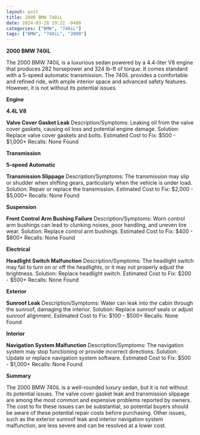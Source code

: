 ```yaml
---
layout: post
title: 2000 BMW 740iL
date: 2024-03-28 19:22 -0400
categories: ["BMW", "740iL"]
tags: ["BMW", "740iL", "2000"]
---
```

**2000 BMW 740iL**

The 2000 BMW 740iL is a luxurious sedan powered by a 4.4-liter V8 engine that produces 282 horsepower and 324 lb-ft of torque. It comes standard with a 5-speed automatic transmission. The 740iL provides a comfortable and refined ride, with ample interior space and advanced safety features. However, it is not without its potential issues.

**Engine**

**4.4L V8**

**Valve Cover Gasket Leak**
Description/Symptoms: Leaking oil from the valve cover gaskets, causing oil loss and potential engine damage.
Solution: Replace valve cover gaskets and bolts.
Estimated Cost to Fix: $500 - $1,000+
Recalls: None Found

**Transmission**

**5-speed Automatic**

**Transmission Slippage**
Description/Symptoms: The transmission may slip or shudder when shifting gears, particularly when the vehicle is under load.
Solution: Repair or replace the transmission.
Estimated Cost to Fix: $2,000 - $5,000+
Recalls: None Found

**Suspension**

**Front Control Arm Bushing Failure**
Description/Symptoms: Worn control arm bushings can lead to clunking noises, poor handling, and uneven tire wear.
Solution: Replace control arm bushings.
Estimated Cost to Fix: $400 - $800+
Recalls: None Found

**Electrical**

**Headlight Switch Malfunction**
Description/Symptoms: The headlight switch may fail to turn on or off the headlights, or it may not properly adjust the brightness.
Solution: Replace headlight switch.
Estimated Cost to Fix: $200 - $500+
Recalls: None Found

**Exterior**

**Sunroof Leak**
Description/Symptoms: Water can leak into the cabin through the sunroof, damaging the interior.
Solution: Replace sunroof seals or adjust sunroof alignment.
Estimated Cost to Fix: $100 - $500+
Recalls: None Found

**Interior**

**Navigation System Malfunction**
Description/Symptoms: The navigation system may stop functioning or provide incorrect directions.
Solution: Update or replace navigation system software.
Estimated Cost to Fix: $500 - $1,000+
Recalls: None Found

**Summary**

The 2000 BMW 740iL is a well-rounded luxury sedan, but it is not without its potential issues. The valve cover gasket leak and transmission slippage are among the most common and expensive problems reported by owners. The cost to fix these issues can be substantial, so potential buyers should be aware of these potential repair costs before purchasing. Other issues, such as the exterior sunroof leak and interior navigation system malfunction, are less severe and can be resolved at a lower cost.
